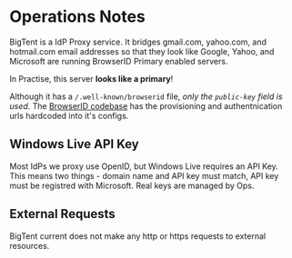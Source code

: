 # Operations Notes #

BigTent is a IdP Proxy service. It bridges gmail.com, yahoo.com, and hotmail.com email addresses so that they look like Google, Yahoo, and Microsoft are running BrowserID Primary enabled servers.

In Practise, this server **looks like a primary**!

Although it has a ``/.well-known/browserid`` file, _only the ``public-key`` field is used_. The [BrowserID codebase](https://github.com/mozilla/browserid) has the provisioning and authentnication urls hardcoded into it's configs.

## Windows Live API Key
Most IdPs we proxy use OpenID, but Windows Live requires an API Key. This means two things - domain name and API key must match, API key must be registred with Microsoft. Real keys are managed by Ops.

## External Requests
BigTent current does not make any http or https requests to external resources.